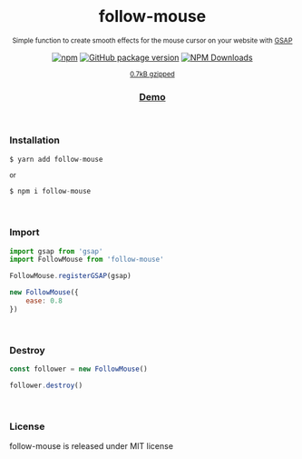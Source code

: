 <div align="center">
<br>

<h1>follow-mouse</h1>
<p><sup>Simple function to create smooth effects for the mouse cursor on your website with <a href="https://www.npmjs.com/package/gsap">GSAP</a></sup></p>

[![npm](https://img.shields.io/npm/v/follow-mouse.svg?colorB=brightgreen)](https://www.npmjs.com/package/follow-mouse)
[![GitHub package version](https://img.shields.io/github/package-json/v/ux-ui-pro/follow-mouse.svg)](https://github.com/ux-ui-pro/follow-mouse)
[![NPM Downloads](https://img.shields.io/npm/dm/follow-mouse.svg?style=flat)](https://www.npmjs.org/package/follow-mouse)

<sup><a href="https://bundlephobia.com/package/follow-mouse">0.7kB gzipped</a></sup>
<h3><a href="https://codepen.io/ux-ui/full/dygzNmz">Demo</a></h3>

</div>
<br>

### Installation
```javascript
$ yarn add follow-mouse
```
<sup>or</sup>
```javascript
$ npm i follow-mouse
```

<br>

### Import
```javascript
import gsap from 'gsap'
import FollowMouse from 'follow-mouse'

FollowMouse.registerGSAP(gsap)

new FollowMouse({
	ease: 0.8
})
```
<br>

### Destroy
```javascript
const follower = new FollowMouse()

follower.destroy()
```
<br>

### License
follow-mouse is released under MIT license
